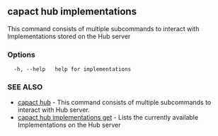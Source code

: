 ## capact hub implementations

This command consists of multiple subcommands to interact with Implementations stored on the Hub server

### Options

```
  -h, --help   help for implementations
```

### SEE ALSO

* [capact hub](capact_hub.md)	 - This command consists of multiple subcommands to interact with Hub server.
* [capact hub implementations get](capact_hub_implementations_get.md)	 - Lists the currently available Implementations on the Hub server

